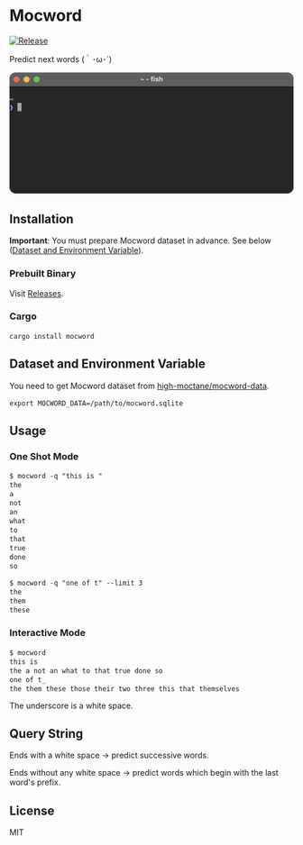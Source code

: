 # Mocword

[![Release](https://github.com/high-moctane/mocword/actions/workflows/release.yml/badge.svg)](https://github.com/high-moctane/mocword/actions/workflows/release.yml)

Predict next words (｀･ω･´)

![give_me_a_star](img/give_me_a_star.gif)

## Installation

**Important**: You must prepare Mocword dataset in advance. See below ([Dataset and Environment Variable](https://github.com/high-moctane/mocword#dataset-and-environment-variable)).

### Prebuilt Binary

Visit [Releases](https://github.com/high-moctane/mocword/releases).

### Cargo

```
cargo install mocword
```

## Dataset and Environment Variable

You need to get Mocword dataset from [high-moctane/mocword-data](https://github.com/high-moctane/mocword-data).

```
export MOCWORD_DATA=/path/to/mocword.sqlite
```

## Usage

### One Shot Mode

```
$ mocword -q "this is "
the
a
not
an
what
to
that
true
done
so
```

```
$ mocword -q "one of t" --limit 3
the
them
these
```

### Interactive Mode

```
$ mocword
this is
the a not an what to that true done so
one of t_
the them these those their two three this that themselves
```

The underscore is a white space.

## Query String

Ends with a white space -> predict successive words.

Ends without any white space -> predict words which begin with the last word's prefix.

## License

MIT
